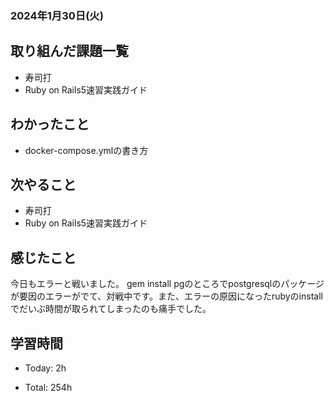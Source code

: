### 2024年1月30日(火)

## 取り組んだ課題一覧

- 寿司打
- Ruby on Rails5速習実践ガイド

## わかったこと

- docker-compose.ymlの書き方


## 次やること

- 寿司打
- Ruby on Rails5速習実践ガイド

## 感じたこと

今日もエラーと戦いました。
gem install pgのところでpostgresqlのパッケージが要因のエラーがでて、対戦中です。また、エラーの原因になったrubyのinstallでだいぶ時間が取られてしまったのも痛手でした。


## 学習時間

- Today: 2h

- Total: 254h